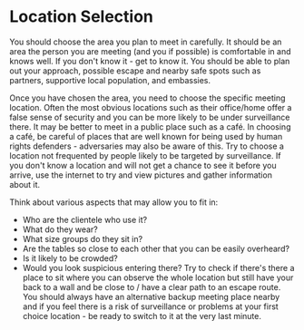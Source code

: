 [Title]: # (Location Selection)
[Order]: # (1)

# Location Selection

You should choose the area you plan to meet in carefully. It should be an area the person you are meeting (and you if possible) is comfortable in and knows well. If you don't know it - get to know it. You should be able to plan out your approach, possible escape and nearby safe spots such as partners, supportive local population, and embassies.

Once you have chosen the area, you need to choose the specific meeting location. Often the most obvious locations such as their office/home offer a false sense of security and you can be more likely to be under surveillance there. It may be better to meet in a public place such as a café. In choosing a café, be careful of places that are well known for being used by human rights defenders - adversaries may also be aware of this. Try to choose a location not frequented by people likely to be targeted by surveillance. If you don't know a location and will not get a chance to see it before you arrive, use the internet to try and view pictures and gather information about it.

Think about various aspects that may allow you to fit in:

*   Who are the clientele who use it?
*   What do they wear?
*   What size groups do they sit in?
*   Are the tables so close to each other that you can be easily overheard?
*   Is it likely to be crowded?
*   Would you look suspicious entering there?
Try to check if there's there a place to sit where you can observe the whole location but still have your back to a wall and be close to / have a clear path to an escape route. You should always have an alternative backup meeting place nearby and if you feel there is a risk of surveillance or problems at your first choice location - be ready to switch to it at the very last minute.
